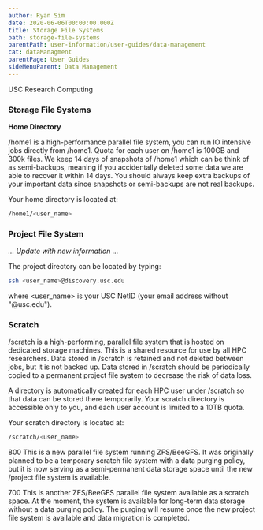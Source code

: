 ```yaml
---
author: Ryan Sim
date: 2020-06-06T00:00:00.000Z
title: Storage File Systems
path: storage-file-systems
parentPath: user-information/user-guides/data-management
cat: dataManagment
parentPage: User Guides
sideMenuParent: Data Management
---
```


USC Research Computing

### Storage File Systems

**Home Directory**

/home1 is a high-performance parallel file system, you can run IO intensive jobs directly from /home1. Quota for each user on /home1 is 100GB and 300k files. We keep 14 days of snapshots of /home1 which can be think of as semi-backups, meaning if you accidentally deleted some data we are able to recover it within 14 days. You should always keep extra backups of your important data since snapshots or semi-backups are not real backups.

Your home directory is located at:

```sh
/home1/<user_name>
```

### Project File System

*... Update with new information ...*

The project directory can be located by typing:

```sh
ssh <user_name>@discovery.usc.edu
```

where <user_name> is your USC NetID (your email address without "@usc.edu").

### Scratch

/scratch is a high-performing, parallel file system that is hosted on dedicated storage machines. This is a shared resource for use by all HPC researchers. Data stored in /scratch is retained and not deleted between jobs, but it is not backed up. Data stored in /scratch should be periodically copied to a permanent project file system to decrease the risk of data loss.

A directory is automatically created for each HPC user under /scratch so that data can be stored there temporarily. Your scratch directory is accessible only to you, and each user account is limited to a 10TB quota.

Your scratch directory is located at:

```sh
/scratch/<user_name>
```

800 This is a new parallel file system running ZFS/BeeGFS. It was originally planned to be a temporary scratch file system with a data purging policy, but it is now serving as a semi-permanent data storage space until the new /project file system is available.

700 This is another ZFS/BeeGFS parallel file system available as a scratch space. At the moment, the system is available for long-term data storage without a data purging policy. The purging will resume once the new project file system is available and data migration is completed.
